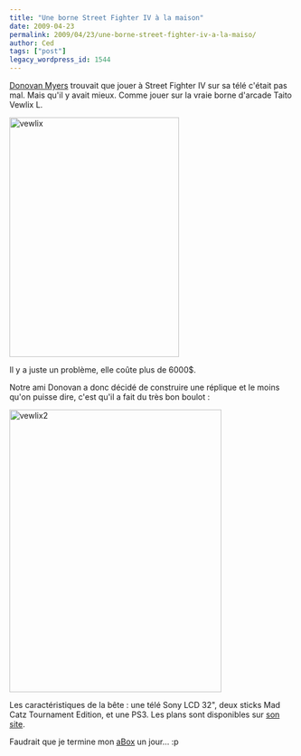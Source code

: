 ```yaml
---
title: "Une borne Street Fighter IV à la maison"
date: 2009-04-23
permalink: 2009/04/23/une-borne-street-fighter-iv-a-la-maiso/
author: Ced
tags: ["post"]
legacy_wordpress_id: 1544
---
```


[Donovan Myers](http://www.donovanmyers.com) trouvait que jouer à Street Fighter IV sur sa télé c'était pas mal. Mais qu'il y avait mieux. Comme jouer sur la vraie borne d'arcade Taito Vewlix L.

<img class="alignnone size-full wp-image-1545" title="vewlix" src="https://64k.be/wp-content/uploads/2009/04/vewlix.jpg" alt="vewlix" width="300" height="424" />

<!-- excerpt -->

Il y a juste un problème, elle coûte plus de 6000$.

Notre ami Donovan a donc décidé de construire une réplique et le moins qu'on puisse dire, c'est qu'il a fait du très bon boulot :

[<img class="alignnone size-full wp-image-1547" title="vewlix2" src="https://64k.be/wp-content/uploads/2009/04/3426290323_39c51a36fc.jpg" alt="vewlix2" width="375" height="500" />](http://www.flickr.com/photos/donovanmyers/sets/72157615957035070/)

Les caractéristiques de la bête : une télé  Sony LCD 32", deux sticks Mad Catz Tournament Edition, et une PS3. Les plans sont disponibles sur [son site](http://www.donovanmyers.com/).

Faudrait que je termine mon [aBox](http://64k.be/2005/04/14/arcade-box-les-premieres-photos/) un jour… :p
